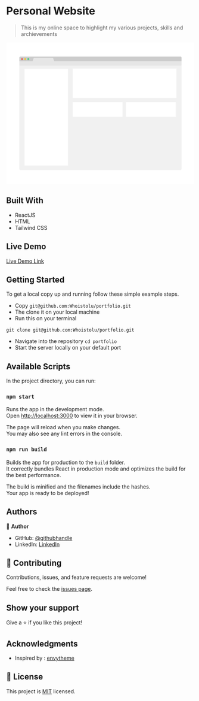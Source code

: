 # Personal Website

> This is my online space to highlight my various projects, skills and archievements

![screenshot](./app_screenshot.png)

## Built With

- ReactJS
- HTML
- Tailwind CSS

## Live Demo

[Live Demo Link](https://livedemo.com)


## Getting Started

To get a local copy up and running follow these simple example steps.

- Copy `git@github.com:Whoistolu/portfolio.git`
- The clone it on your local machine
- Run this on your terminal
```
git clone git@github.com:Whoistolu/portfolio.git
```
- Navigate into the repository `cd portfolio`
- Start the server locally on your default port

## Available Scripts

In the project directory, you can run:

### `npm start`

Runs the app in the development mode.\
Open [http://localhost:3000](http://localhost:3000) to view it in your browser.

The page will reload when you make changes.\
You may also see any lint errors in the console.

### `npm run build`

Builds the app for production to the `build` folder.\
It correctly bundles React in production mode and optimizes the build for the best performance.

The build is minified and the filenames include the hashes.\
Your app is ready to be deployed!



## Authors

👤 **Author**

- GitHub: [@githubhandle](https://github.com/Whoistolu)
- LinkedIn: [LinkedIn](https://www.linkedin.com/in/toluwase-ajise/)


## 🤝 Contributing

Contributions, issues, and feature requests are welcome!

Feel free to check the [issues page](https://github.com/Whoistolu/portfolio/issues).

## Show your support

Give a ⭐️ if you like this project!

## Acknowledgments

- Inspired by : [envytheme](https://templates.envytheme.com/)


## 📝 License

This project is [MIT](./MIT.md) licensed.
